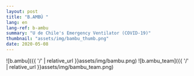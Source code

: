 ```yaml
---
layout: post
title: "B.AMBÚ "
lang: en
lang-ref: b-ambu
summary: "U de Chile's Emergency Ventilator (COVID-19)"
thumbnail: "assets/img/bambu_thumb.png"
date: 2020-05-08
---
```



![b.ambu]({{ '/' | relative_url }}assets/img/bambu.png)
![b.ambu_team]({{ '/' | relative_url }}assets/img/bambu_team.png)